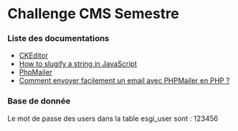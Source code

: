 <h1> Challenge CMS Semestre</h1>

<h3>Liste des documentations</h3>
<ul>
<li><a href ="https://ckeditor.com/" > CKEditor</a></li>
<li><a href ="https://byby.dev/js-slugify-string" >How to slugify a string in JavaScript </a></li>
<li>
<a href ="https://github.com/PHPMailer/PHPMailer/releases" > PhpMailer</a>
</li>
<li>
<a href ="https://analyse-innovation-solution.fr/publication/fr/php/comment-envoyer-un-mail-en-php" > Comment envoyer facilement un email avec PHPMailer en PHP ?</a>
</li>
</ul>

<h3>Base de donnée</h3>
 <p>Le mot de passe des users dans la table esgi_user sont : 123456</p>